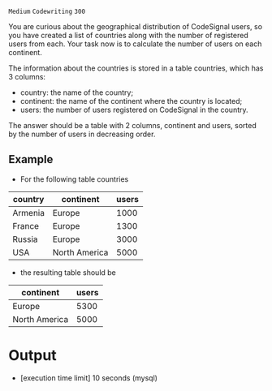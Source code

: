 `Medium`	`Codewriting` 	`300`

You are curious about the geographical distribution of CodeSignal users, so you have created a list of countries along with the number of registered users from each. Your task now is to calculate the number of users on each continent.

The information about the countries is stored in a table countries, which has 3 columns:

- country: the name of the country;
- continent: the name of the continent where the country is located;
- users: the number of users registered on CodeSignal in the country.

The answer should be a table with 2 columns, continent and users, sorted by the number of users in decreasing order.

## Example

- For the following table countries

| country | continent     | users |
|---------|---------------|-------| 
| Armenia | Europe        | 1000  |
| France  | Europe        | 1300  |
| Russia  | Europe        | 3000  |
| USA     | North America | 5000  |

- the resulting table should be

| continent     | users |
|---------------|-------| 
| Europe        | 5300  |
| North America | 5000  |

# Output
- [execution time limit] 10 seconds (mysql)

